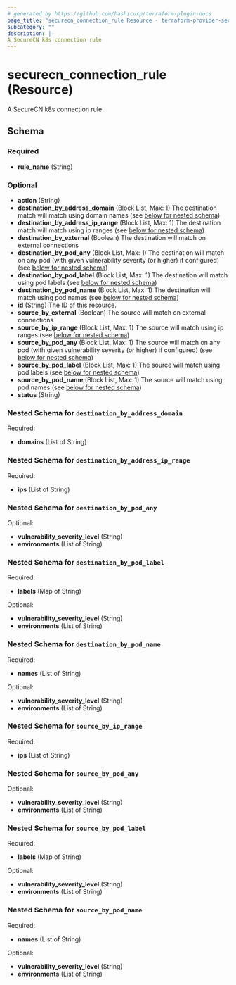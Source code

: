 ```yaml
---
# generated by https://github.com/hashicorp/terraform-plugin-docs
page_title: "securecn_connection_rule Resource - terraform-provider-securecn"
subcategory: ""
description: |-
A SecureCN k8s connection rule
---
```


# securecn_connection_rule (Resource)

A SecureCN k8s connection rule



<!-- schema generated by tfplugindocs -->
## Schema

### Required

- **rule_name** (String)

### Optional

- **action** (String)
- **destination_by_address_domain** (Block List, Max: 1) The destination match will match using domain names (see [below for nested schema](#nestedblock--destination_by_address_domain))
- **destination_by_address_ip_range** (Block List, Max: 1) The destination match will match using ip ranges (see [below for nested schema](#nestedblock--destination_by_address_ip_range))
- **destination_by_external** (Boolean) The destination will match on external connections
- **destination_by_pod_any** (Block List, Max: 1) The destination will match on any pod (with given vulnerability severity (or higher) if configured) (see [below for nested schema](#nestedblock--destination_by_pod_any))
- **destination_by_pod_label** (Block List, Max: 1) The destination will match using pod labels (see [below for nested schema](#nestedblock--destination_by_pod_label))
- **destination_by_pod_name** (Block List, Max: 1) The destination will match using pod names (see [below for nested schema](#nestedblock--destination_by_pod_name))
- **id** (String) The ID of this resource.
- **source_by_external** (Boolean) The source will match on external connections
- **source_by_ip_range** (Block List, Max: 1) The source will match using ip ranges (see [below for nested schema](#nestedblock--source_by_ip_range))
- **source_by_pod_any** (Block List, Max: 1) The source will match on any pod (with given vulnerability severity (or higher) if configured) (see [below for nested schema](#nestedblock--source_by_pod_any))
- **source_by_pod_label** (Block List, Max: 1) The source will match using pod labels (see [below for nested schema](#nestedblock--source_by_pod_label))
- **source_by_pod_name** (Block List, Max: 1) The source will match using pod names (see [below for nested schema](#nestedblock--source_by_pod_name))
- **status** (String)

<a id="nestedblock--destination_by_address_domain"></a>
### Nested Schema for `destination_by_address_domain`

Required:

- **domains** (List of String)


<a id="nestedblock--destination_by_address_ip_range"></a>
### Nested Schema for `destination_by_address_ip_range`

Required:

- **ips** (List of String)


<a id="nestedblock--destination_by_pod_any"></a>
### Nested Schema for `destination_by_pod_any`

Optional:

- **vulnerability_severity_level** (String)
- **environments** (List of String)

<a id="nestedblock--destination_by_pod_label"></a>
### Nested Schema for `destination_by_pod_label`

Required:

- **labels** (Map of String)

Optional:

- **vulnerability_severity_level** (String)
- **environments** (List of String)


<a id="nestedblock--destination_by_pod_name"></a>
### Nested Schema for `destination_by_pod_name`

Required:

- **names** (List of String)

Optional:

- **vulnerability_severity_level** (String)
- **environments** (List of String)


<a id="nestedblock--source_by_ip_range"></a>
### Nested Schema for `source_by_ip_range`

Required:

- **ips** (List of String)


<a id="nestedblock--source_by_pod_any"></a>
### Nested Schema for `source_by_pod_any`

Optional:

- **vulnerability_severity_level** (String)
- **environments** (List of String)

<a id="nestedblock--source_by_pod_label"></a>
### Nested Schema for `source_by_pod_label`

Required:

- **labels** (Map of String)

Optional:

- **vulnerability_severity_level** (String)
- **environments** (List of String)

<a id="nestedblock--source_by_pod_name"></a>
### Nested Schema for `source_by_pod_name`

Required:

- **names** (List of String)

Optional:

- **vulnerability_severity_level** (String)
- **environments** (List of String)

